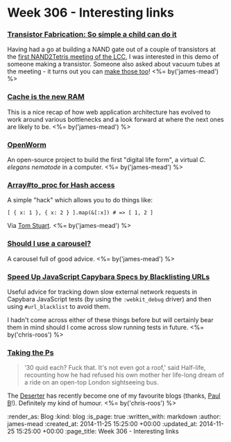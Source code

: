 Week 306 - Interesting links
============================

### [Transistor Fabrication: So simple a child can do it](http://hackaday.com/2010/05/13/transistor-fabrication-so-simple-a-child-can-do-it/)

Having had a go at building a NAND gate out of a couple of transistors at the [first NAND2Tetris meeting of the LCC](https://groups.google.com/forum/#!msg/london-computation-club/oiTVvGynzYs/sHX7SRVXy3IJ), I was interested in this demo of someone making a transistor. Someone also asked about vacuum tubes at the meeting - it turns out you can [make those too](http://hackaday.com/2014/11/21/artisanal-vacuum-tubes-hackaday-shows-you-how/)! <%= by('james-mead') %>


### [Cache is the new RAM](http://blog.memsql.com/cache-is-the-new-ram/)

This is a nice recap of how web application architecture has evolved to work around various bottlenecks and a look forward at where the next ones are likely to be. <%= by('james-mead') %>


### [OpenWorm](http://www.openworm.org/)

An open-source project to build the first "digital life form", a virtual _C. elegans nematode_ in a computer. <%= by('james-mead') %>


### [Array#to_proc for Hash access](http://thepugautomatic.com/2014/11/array-to-proc-for-hash-access/)

A simple "hack" which allows you to do things like:

    [ { x: 1 }, { x: 2 } ].map(&[:x]) # => [ 1, 2 ]

Via [Tom Stuart](http://codon.com). <%= by('james-mead') %>


### [Should I use a carousel?](http://shouldiuseacarousel.com/)

A carousel full of good advice. <%= by('james-mead') %>


### [Speed Up JavaScript Capybara Specs by Blacklisting URLs](http://robots.thoughtbot.com/speed-up-javascript-capybara-specs-by-blacklisting-urls)

Useful advice for tracking down slow external network requests in Capybara JavaScript tests (by using the `:webkit_debug` driver) and then using `#url_blacklist` to avoid them.

I hadn't come across either of these things before but will certainly bear them in mind should I come across slow running tests in future. <%= by('chris-roos') %>


### [Taking the Ps](http://deserter.co.uk/2014/11/taking-the-ps/)

> ‘30 quid each? Fuck that. It's not even got a roof,' said Half-life, recounting how he had refused his own mother her life-long dream of a ride on an open-top London sightseeing bus.

The [Deserter][] has recently become one of my favourite blogs (thanks, [Paul B][]!). Definitely my kind of humour. <%= by('chris-roos') %>

[Deserter]: http://deserter.co.uk/
[Paul B]: http://po-ru.com/

:render_as: Blog
:kind: blog
:is_page: true
:written_with: markdown
:author: james-mead
:created_at: 2014-11-25 15:25:00 +00:00
:updated_at: 2014-11-25 15:25:00 +00:00
:page_title: Week 306 - Interesting links
